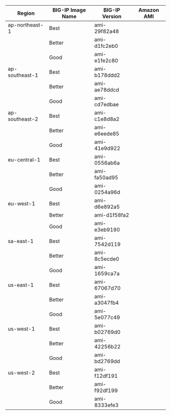 | Region | BIG-IP Image Name | BIG-IP Version | Amazon AMI |
| --- | --- | --- | ---|
| ap-northeast-1 | Best | ami-29f82a48 |
| | Better | ami-d1fc2eb0 |
| | Good | ami-e1fe2c80 |
| ap-southeast-1 | Best | ami-b178ddd2 |
| | Better | ami-ae78ddcd |
| | Good | ami-cd7edbae |
| ap-southeast-2 | Best | ami-c1e8d8a2 |
| | Better | ami-e6eede85 |
| | Good | ami-41e9d922 |
| eu-central-1 | Best | ami-0556ab6a |
| | Better | ami-fa50ad95 |
| | Good | ami-0254a96d |
| eu-west-1 | Best | ami-d6e892a5 |
| | Better | ami-d1f58fa2 |
| | Good | ami-e3eb9190 |
| sa-east-1 | Best | ami-7542d119 |
| | Better | ami-8c5ecde0 |
| | Good | ami-1659ca7a |
| us-east-1 | Best | ami-67067d70 |
| | Better | ami-a3047fb4 |
| | Good | ami-5e077c49 |
| us-west-1 | Best | ami-b02769d0 |
| | Better | ami-42256b22 |
| | Good | ami-bd2769dd|
| us-west-2 | Best | ami-f12df191 |
| | Better | ami-f92df199 |
| | Good | ami-8333efe3|